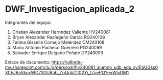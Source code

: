 # DWF_Investigacion_aplicada_2

Integrantes del equipo:

1. Criatian Alexander Hernndez Valiente HV240081
2. Bryan Alexander Realegeño Garcia RG240108
3. Fatima Gisselle Cornejo Meléndez CM240108
4. Mario Antonio Pacheco Guerrero PG240099
5. Salvador Enrique Delgado Peñate DP240093

Enlace de documento: https://udbedu-my.sharepoint.com/:b:/g/personal/hv240081_alumno_udb_edu_sv/EbUGss0X0EJBoSkpxWO73DUBab_ZoQpb21I02Yi_fZaePQ?e=WIxDM1
